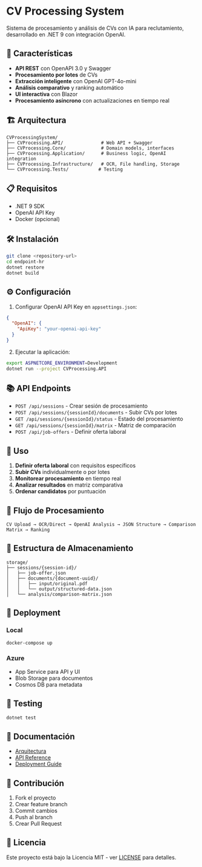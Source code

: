 # CV Processing System

Sistema de procesamiento y análisis de CVs con IA para reclutamiento, desarrollado en .NET 9 con integración OpenAI.

## 🚀 Características

- **API REST** con OpenAPI 3.0 y Swagger
- **Procesamiento por lotes** de CVs
- **Extracción inteligente** con OpenAI GPT-4o-mini
- **Análisis comparativo** y ranking automático
- **UI interactiva** con Blazor
- **Procesamiento asíncrono** con actualizaciones en tiempo real

## 🏗️ Arquitectura

```
CVProcessingSystem/
├── CVProcessing.API/              # Web API + Swagger
├── CVProcessing.Core/             # Domain models, interfaces
├── CVProcessing.Application/      # Business logic, OpenAI integration
├── CVProcessing.Infrastructure/   # OCR, File handling, Storage
└── CVProcessing.Tests/           # Testing
```

## 📋 Requisitos

- .NET 9 SDK
- OpenAI API Key
- Docker (opcional)

## 🛠️ Instalación

```bash
git clone <repository-url>
cd endpoint-hr
dotnet restore
dotnet build
```

## ⚙️ Configuración

1. Configurar OpenAI API Key en `appsettings.json`:

```json
{
  "OpenAI": {
    "ApiKey": "your-openai-api-key"
  }
}
```

2. Ejecutar la aplicación:

```bash
export ASPNETCORE_ENVIRONMENT=Development
dotnet run --project CVProcessing.API
```

## 📚 API Endpoints

- `POST /api/sessions` - Crear sesión de procesamiento
- `POST /api/sessions/{sessionId}/documents` - Subir CVs por lotes
- `GET /api/sessions/{sessionId}/status` - Estado del procesamiento
- `GET /api/sessions/{sessionId}/matrix` - Matriz de comparación
- `POST /api/job-offers` - Definir oferta laboral

## 🎯 Uso

1. **Definir oferta laboral** con requisitos específicos
2. **Subir CVs** individualmente o por lotes
3. **Monitorear procesamiento** en tiempo real
4. **Analizar resultados** en matriz comparativa
5. **Ordenar candidatos** por puntuación

## 🔄 Flujo de Procesamiento

```
CV Upload → OCR/Direct → OpenAI Analysis → JSON Structure → Comparison Matrix → Ranking
```

## 📁 Estructura de Almacenamiento

```
storage/
├── sessions/{session-id}/
│   ├── job-offer.json
│   ├── documents/{document-uuid}/
│   │   ├── input/original.pdf
│   │   └── output/structured-data.json
│   └── analysis/comparison-matrix.json
```

## 🚀 Deployment

### Local

```bash
docker-compose up
```

### Azure

- App Service para API y UI
- Blob Storage para documentos
- Cosmos DB para metadata

## 🧪 Testing

```bash
dotnet test
```

## 📖 Documentación

- [Arquitectura](docs/ARCHITECTURE.md)
- [API Reference](docs/API.md)
- [Deployment Guide](docs/DEPLOYMENT.md)

## 🤝 Contribución

1. Fork el proyecto
2. Crear feature branch
3. Commit cambios
4. Push al branch
5. Crear Pull Request

## 📄 Licencia

Este proyecto está bajo la Licencia MIT - ver [LICENSE](LICENSE) para detalles.
